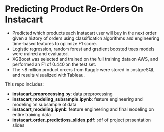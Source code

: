 # Predicting Product Re-Orders On Instacart
- Predicted which products each Instacart user will buy in the next order given a history of orders using classification algorithms and engineering time-based features to optimize F1 score. 
- Logistic regression, random forest and gradient boosted trees models were trained and evaluated. 
- XGBoost was selected and trained on the full training data on AWS, and performed an F1 of 0.440 on the test set. 
- The ~8 million product orders from Kaggle were stored in postgreSQL and results visualized with Tableau. 

This repo includes: 

- **instacart_proprocessing.py**: data preprocessing
- **instacart_modeling_subsample.ipynb**: feature engineering and modeling on subsample of data 
- **instacart_modeling.ipynb**: feature engineering and final modeling on entire training data
- **instacart_order_predictions_slides.pdf**: pdf of project presentation slides
